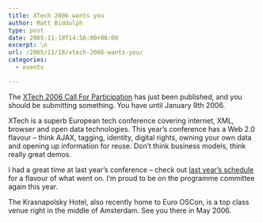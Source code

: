 ```yaml
---
title: XTech 2006 wants you
author: Matt Biddulph
type: post
date: 2005-11-18T14:56:00+00:00
excerpt: \n
url: /2005/11/18/xtech-2006-wants-you/
categories:
  - events

---
```

The [XTech 2006 Call For Participation][1] has just been published, and you should be submitting something. You have until January 9th 2006.

XTech is a superb European tech conference covering internet, XML, browser and open data technologies. This year&#8217;s conference has a Web 2.0 flavour &#8211; think AJAX, tagging, identity, digital rights, owning your own data and opening up information for reuse. Don&#8217;t think business models, think really great demos.

<!--more-->

  
I had a great time at last year&#8217;s conference &#8211; check out [last year&#8217;s schedule][2] for a flavour of what went on. I&#8217;m proud to be on the programme committee again this year.

The Krasnapolsky Hotel, also recently home to Euro OSCon, is a top class venue right in the middle of Amsterdam. See you there in May 2006.

 [1]: https://www.xtech-conference.org/2006/call.asp
 [2]: https://www.xtech-conference.org/2005/schedule.asp